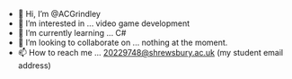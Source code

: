 - 👋 Hi, I’m @ACGrindley
- 👀 I’m interested in ... video game development
- 🌱 I’m currently learning ... C#
- 💞️ I’m looking to collaborate on ... nothing at the moment.
- 📫 How to reach me ... 20229748@shrewsbury.ac.uk (my student email address)

<!---
ACGrindley/ACGrindley is a ✨ special ✨ repository because its `README.md` (this file) appears on your GitHub profile.
You can click the Preview link to take a look at your changes.
--->
